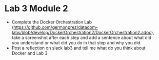 # Lab 3 Module 2
- Complete the  Docker Orchestration Lab (https://github.com/germonprez/datacom-labs/blob/develop/DockerOrchestration2/DockerOrchestration2.adoc), 
take a screenshot after each step and add a sentence about what did you understand or what did you do in that step and why you did.
- Post a reflection on slack lab3 and tell me what do you think about Docker and Lab 3
